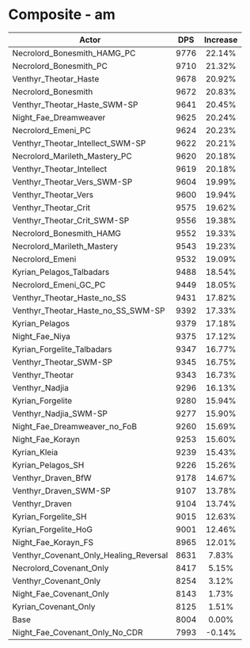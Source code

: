 # Composite - am
| Actor | DPS | Increase |
|---|:---:|:---:|
|Necrolord_Bonesmith_HAMG_PC|9776|22.14%|
|Necrolord_Bonesmith_PC|9710|21.32%|
|Venthyr_Theotar_Haste|9678|20.92%|
|Necrolord_Bonesmith|9672|20.83%|
|Venthyr_Theotar_Haste_SWM-SP|9641|20.45%|
|Night_Fae_Dreamweaver|9625|20.24%|
|Necrolord_Emeni_PC|9624|20.23%|
|Venthyr_Theotar_Intellect_SWM-SP|9622|20.21%|
|Necrolord_Marileth_Mastery_PC|9620|20.18%|
|Venthyr_Theotar_Intellect|9619|20.18%|
|Venthyr_Theotar_Vers_SWM-SP|9604|19.99%|
|Venthyr_Theotar_Vers|9600|19.94%|
|Venthyr_Theotar_Crit|9575|19.62%|
|Venthyr_Theotar_Crit_SWM-SP|9556|19.38%|
|Necrolord_Bonesmith_HAMG|9552|19.33%|
|Necrolord_Marileth_Mastery|9543|19.23%|
|Necrolord_Emeni|9532|19.09%|
|Kyrian_Pelagos_Talbadars|9488|18.54%|
|Necrolord_Emeni_GC_PC|9449|18.05%|
|Venthyr_Theotar_Haste_no_SS|9431|17.82%|
|Venthyr_Theotar_Haste_no_SS_SWM-SP|9392|17.33%|
|Kyrian_Pelagos|9379|17.18%|
|Night_Fae_Niya|9375|17.12%|
|Kyrian_Forgelite_Talbadars|9347|16.77%|
|Venthyr_Theotar_SWM-SP|9345|16.75%|
|Venthyr_Theotar|9343|16.73%|
|Venthyr_Nadjia|9296|16.13%|
|Kyrian_Forgelite|9280|15.94%|
|Venthyr_Nadjia_SWM-SP|9277|15.90%|
|Night_Fae_Dreamweaver_no_FoB|9260|15.69%|
|Night_Fae_Korayn|9253|15.60%|
|Kyrian_Kleia|9239|15.43%|
|Kyrian_Pelagos_SH|9226|15.26%|
|Venthyr_Draven_BfW|9178|14.67%|
|Venthyr_Draven_SWM-SP|9107|13.78%|
|Venthyr_Draven|9104|13.74%|
|Kyrian_Forgelite_SH|9015|12.63%|
|Kyrian_Forgelite_HoG|9001|12.46%|
|Night_Fae_Korayn_FS|8965|12.01%|
|Venthyr_Covenant_Only_Healing_Reversal|8631|7.83%|
|Necrolord_Covenant_Only|8417|5.15%|
|Venthyr_Covenant_Only|8254|3.12%|
|Night_Fae_Covenant_Only|8143|1.73%|
|Kyrian_Covenant_Only|8125|1.51%|
|Base|8004|0.00%|
|Night_Fae_Covenant_Only_No_CDR|7993|-0.14%|
